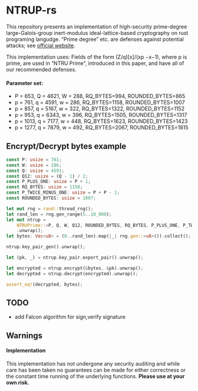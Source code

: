 
# NTRUP-rs

This repository presents an implementation of high-security prime-degree large-Galois-group inert-modulus ideal-lattice-based cryptography on rust programing langudge.
“Prime degree” etc. are defenses against potential attacks; see [official website](https://www.ntru.org/).

This implementation uses: Fields of the form (Z/q)[x]/(xp −x−1), where p is prime, are used in “NTRU Prime”, introduced in this paper, and have all of our recommended defenses.

#### Parameter set:
* P = 653, Q = 4621, W = 288, RQ_BYTES=994, ROUNDED_BYTES=865
* p = 761, q = 4591, w = 286, RQ_BYTES=1158, ROUNDED_BYTES=1007
* p = 857, q = 5167, w = 322, RQ_BYTES=1322, ROUNDED_BYTES=1152
* p = 953, q = 6343, w = 396, RQ_BYTES=1505, ROUNDED_BYTES=1317
* p = 1013, q = 7177, w = 448, RQ_BYTES=1623, ROUNDED_BYTES=1423
* p = 1277, q = 7879, w = 492, RQ_BYTES=2067, ROUNDED_BYTES=1815

## Encrypt/Decrypt bytes example
```rust
const P: usize = 761;
const W: usize = 286;
const Q: usize = 4591;
const Q12: usize = (Q - 1) / 2;
const P_PLUS_ONE: usize = P + 1;
const RQ_BYTES: usize = 1158;
const P_TWICE_MINUS_ONE: usize = P + P - 1;
const ROUNDED_BYTES: usize = 1007;

let mut rng = rand::thread_rng();
let rand_len = rng.gen_range(5..10_000);
let mut ntrup =
    NTRUPrime::<P, Q, W, Q12, ROUNDED_BYTES, RQ_BYTES, P_PLUS_ONE, P_TWICE_MINUS_ONE>::new()
    .unwrap();
let bytes: Vec<u8> = (0..rand_len).map(|_| rng.gen::<u8>()).collect();

ntrup.key_pair_gen().unwrap();

let (pk, _) = ntrup.key_pair.export_pair().unwrap();

let encrypted = ntrup.encrypt(&bytes, &pk).unwrap();
let decrypted = ntrup.decrypt(encrypted).unwrap();

assert_eq!(decrypted, bytes);
```

## TODO
 - add Falcon algorithm for sign,verify signature

## Warnings

#### Implementation 
This implementation has not undergone any security auditing and while care has been taken no guarantees can be made for either correctness or the constant time running of the underlying functions. **Please use at your own risk.**
